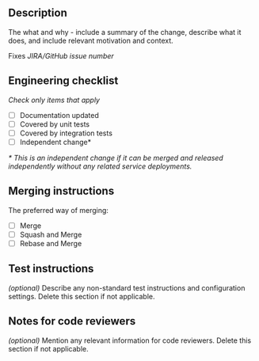 ## Description

The what and why - include a summary of the change, describe what it does, and include relevant motivation and context.

Fixes _JIRA/GitHub issue number_

## Engineering checklist
_Check only items that apply_

- [ ] Documentation updated
- [ ] Covered by unit tests
- [ ] Covered by integration tests
- [ ] Independent change*

 _* This is an independent change if it can be merged and released independently without any related service deployments._

## Merging instructions

The preferred way of merging:
- [ ] Merge
- [ ] Squash and Merge
- [ ] Rebase and Merge

## Test instructions

_(optional)_ Describe any non-standard test instructions and configuration settings. Delete this section if not applicable.

## Notes for code reviewers

_(optional)_ Mention any relevant information for code reviewers. Delete this section if not applicable.
